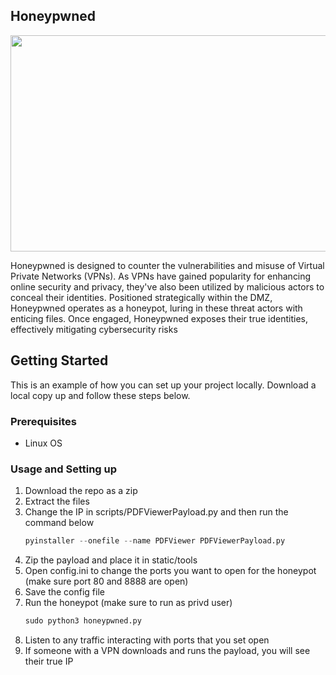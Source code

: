 <!-- ABOUT THE PROJECT -->
## Honeypwned

<p align="center">
  <img width="598" height="346" src="https://github.com/lmaoggrofl/honeypwned/assets/110363544/83c449b1-f5a8-4bba-b06d-00d1e235b076">
</p>

Honeypwned is designed to counter the vulnerabilities and misuse of Virtual Private Networks (VPNs). 
As VPNs have gained popularity for enhancing online security and privacy, they've also been utilized by malicious actors to conceal their identities. 
Positioned strategically within the DMZ, Honeypwned operates as a honeypot, luring in these threat actors with enticing files. 
Once engaged, Honeypwned exposes their true identities, effectively mitigating cybersecurity risks

<!-- GETTING STARTED -->
## Getting Started

This is an example of how you can set up your project locally.
Download a local copy up and follow these steps below.

### Prerequisites

* Linux OS

### Usage and Setting up

1. Download the repo as a zip
2. Extract the files
3. Change the IP in scripts/PDFViewerPayload.py and then run the command below
   ```python
   pyinstaller --onefile --name PDFViewer PDFViewerPayload.py
   ```
4. Zip the payload and place it in static/tools
5. Open config.ini to change the ports you want to open for the honeypot (make sure port 80 and 8888 are open)
6. Save the config file
7. Run the honeypot (make sure to run as privd user)
   ```python
   sudo python3 honeypwned.py
   ```
8. Listen to any traffic interacting with ports that you set open
9. If someone with a VPN downloads and runs the payload, you will see their true IP
